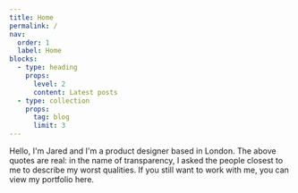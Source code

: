 ```yaml
---
title: Home
permalink: /
nav:
  order: 1
  label: Home
blocks:
  - type: heading
    props:
      level: 2
      content: Latest posts
  - type: collection
    props:
      tag: blog
      limit: 3
---
```


Hello, I'm Jared and I'm a product designer based in London. The above quotes are real: in the name of transparency, I asked the people closest to me to describe my worst qualities.
If you still want to work with me, you can view my portfolio here.
